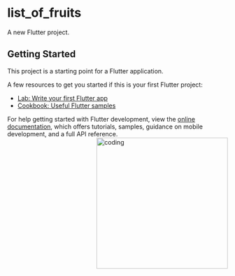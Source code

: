 # list_of_fruits

A new Flutter project.

## Getting Started

This project is a starting point for a Flutter application.

A few resources to get you started if this is your first Flutter project:

- [Lab: Write your first Flutter app](https://docs.flutter.dev/get-started/codelab)
- [Cookbook: Useful Flutter samples](https://docs.flutter.dev/cookbook)

For help getting started with Flutter development, view the
[online documentation](https://docs.flutter.dev/), which offers tutorials,
samples, guidance on mobile development, and a full API reference.
<img align="right" alt="coding" width="300" src="![Screenshot_2024-03-19_134433-removebg-preview](https://github.com/AishwaryaBaisane/list_of_fruits/assets/149373597/9d033f4a-f6ef-4378-86f4-84953db1a3b2)">



